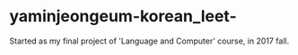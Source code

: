 # yaminjeongeum-korean_leet-
Started as my final project of 'Language and Computer' course, in 2017 fall.
